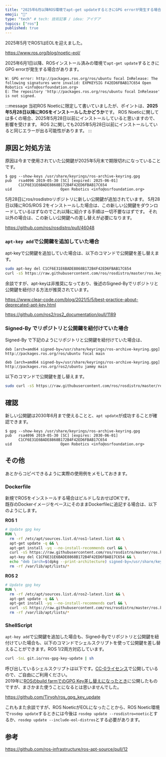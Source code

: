 ```yaml
---
title: "2025年6月以降ROS環境でapt-get updateするときにGPG errorが発生する場合の対処方法"
emoji: "📌"
type: "tech" # tech: 技術記事 / idea: アイデア
topics: ["ros"]
published: true
---
```


2025年5月でROS1はEOLを迎えました。

https://www.ros.org/blog/noetic-eol/

2025年6月1日以降、ROSインストール済みの環境で`apt-get update`するときにGPG errorが発生する場合があります。

```
W: GPG error: http://packages.ros.org/ros/ubuntu focal InRelease: The following signatures were invalid: EXPKEYSIG F42ED6FBAB17C654 Open Robotics <info@osrfoundation.org>
E: The repository 'http://packages.ros.org/ros/ubuntu focal InRelease' is not signed.
```

:::message
当初ROS Noeticに限定して書いていましたが、ポイントは、**2025年5月28日以降にROSをインストールしたかどうか**です。
ROS Noeticに関しては多くの場合、2025年5月28日以前にインストールしていると思いますので、影響を受けます。
ROS 2に関しても2025年5月28日以前にインストールしていると同じエラーが出る可能性があります。
:::

## 原因と対処方法

原因は今まで使用されていた公開鍵が2025年5月末で期限切れになっていることです。

```sh-session
$ gpg --show-keys /usr/share/keyrings/ros-archive-keyring.gpg
pub   rsa4096 2019-05-30 [SC] [expired: 2025-06-01]
      C1CF6E31E6BADE8868B172B4F42ED6FBAB17C654
uid                      Open Robotics <info@osrfoundation.org>
```

5月28日にros/rosdistroリポジトリに新しい公開鍵が追加されています。
5月28日以降にROS/ROS 2をインストールした場合は、この新しい公開鍵をダウンロードしているはずなのでこれ以降に紹介する手順は一切不要なはずです。
それ以外の場合は、この新しい公開鍵への差し替えが必要になります。

https://github.com/ros/rosdistro/pull/46048


### `apt-key add`で公開鍵を追加していた場合

apt-keyで公開鍵を追加していた場合は、以下のコマンドで公開鍵を差し替えます。

```sh
sudo apt-key del C1CF6E31E6BADE8868B172B4F42ED6FBAB17C654
curl -sS https://raw.githubusercontent.com/ros/rosdistro/master/ros.key | sudo apt-key add -
```

余談ですが、apt-keyは非推奨になっており、後述のSigned-Byでリポジトリと公開鍵を紐付ける方法が推奨されています。

https://www.clear-code.com/blog/2021/5/5/best-practice-about-deprecated-apt-key.html

https://github.com/ros2/ros2_documentation/pull/1189

### Signed-By でリポジトリと公開鍵を紐付けていた場合

Signed-By で下記のようにリポジトリと公開鍵を紐付けていた場合は、

```txt:/etc/apt/sources.list.d/ros1-latest.list
deb [arch=amd64 signed-by=/usr/share/keyrings/ros-archive-keyring.gpg] http://packages.ros.org/ros/ubuntu focal main
```

```txt:/etc/apt/sources.list.d/ros2.list
deb [arch=amd64 signed-by=/usr/share/keyrings/ros-archive-keyring.gpg] http://packages.ros.org/ros2/ubuntu jammy main
```

以下のコマンドで公開鍵を差し替えます。

```sh
sudo curl -sS https://raw.githubusercontent.com/ros/rosdistro/master/ros.key -o /usr/share/keyrings/ros-archive-keyring.gpg
```


## 確認

新しい公開鍵は2030年6月まで使えることと、`apt update`が成功することが確認できます。

```sh-session
$ gpg --show-keys /usr/share/keyrings/ros-archive-keyring.gpg
pub   rsa4096 2019-05-30 [SC] [expires: 2030-06-01]
      C1CF6E31E6BADE8868B172B4F42ED6FBAB17C654
uid                      Open Robotics <info@osrfoundation.org>
```

## その他

あとからコピペできるように実際の使用例をメモしておきます。

### Dockerfile

新規でROSをインストールする場合はビルドしなおせばOKです。  
既存のDockerイメージをベースにそのままDockerfileに追記する場合は、以下のようにします。


**ROS 1**

```dockerfile
# Update gpg key
RUN \
  rm -rf /etc/apt/sources.list.d/ros1-latest.list && \
  apt-get update -q && \
  apt-get install -yq --no-install-recommends curl && \
  curl -sS https://raw.githubusercontent.com/ros/rosdistro/master/ros.key -o /usr/share/keyrings/ros-archive-keyring.gpg && \
  apt-key del C1CF6E31E6BADE8868B172B4F42ED6FBAB17C654 && \
  echo "deb [arch=$(dpkg --print-architecture) signed-by=/usr/share/keyrings/ros-archive-keyring.gpg] http://packages.ros.org/ros/ubuntu $( . /etc/os-release && echo $UBUNTU_CODENAME ) main" > /etc/apt/sources.list.d/ros1-latest.list && \
  rm -rf /var/lib/apt/lists/*
```

**ROS 2**

```dockerfile
# Update gpg key
RUN \
  rm -rf /etc/apt/sources.list.d/ros2-latest.list && \
  apt-get update -q && \
  apt-get install -yq --no-install-recommends curl && \
  curl -sS https://raw.githubusercontent.com/ros/rosdistro/master/ros.key -o /usr/share/keyrings/ros-archive-keyring.gpg && \
  rm -rf /var/lib/apt/lists/*
```

### ShellScript

`apt-key add`で公開鍵を追加した場合も、Signed-Byでリポジトリと公開鍵を紐付けていた場合も、以下のコマンドでシェルスクリプトを使って公開鍵を差し替えることができます。ROS 1/2両方対応しています。

```sh
curl -SsL git.io/ros-gpg-key-update | sh
```

呼び出しているシェルスクリプトは以下です。[CC-0ライセンス](https://creativecommons.org/publicdomain/zero/1.0/)で公開しているので、ご自由にご利用ください。  
2019年に[ROSのbuild farmでのGPG Key差し替えになったとき](https://discourse.ros.org/t/new-gpg-keys-deployed-for-packages-ros-org/9454)に公開したものですが、まさかまた使うことになるとは思いませんでした。

https://github.com/Tiryoh/ros_gpg_key_update

これもまた余談ですが、ROS NoeticがEOLになったことから、ROS Noetic環境で`rosdep update`するときには今後は
`rosdep update --rosdistro=noetic`とするか、`rosdep update --include-eol-distros`とする必要があります。

## 参考

https://github.com/ros-infrastructure/ros-apt-source/pull/12
